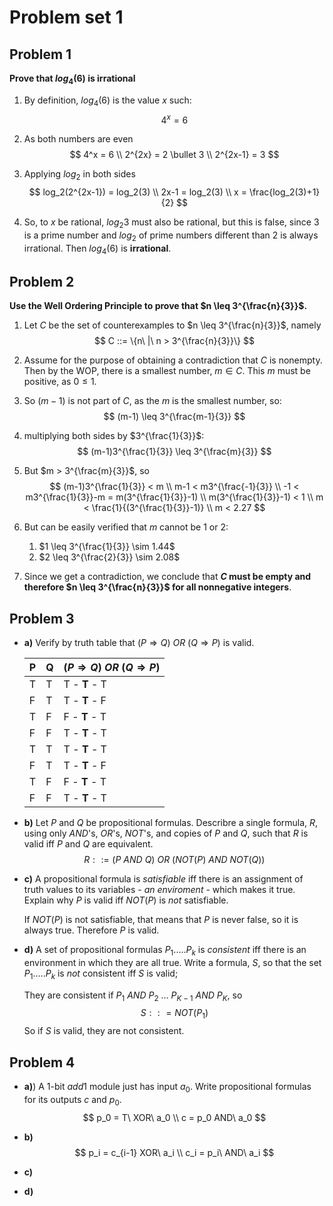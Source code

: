# Problem set 1

## Problem 1

**Prove that $log_{4}(6)$ is irrational**

1. By definition, $log_4(6)$ is the value $x$ such:
   $$
   4^x = 6
   $$

2. As both numbers are even
   $$
   4^x = 6
   \\
   2^{2x} =  2 \bullet 3
   \\
   2^{2x-1} = 3
   $$

3. Applying $log_2$ in both sides
   $$
   log_2(2^{2x-1}) = log_2(3)
   \\
   2x-1 = log_2(3)
   \\
   x = \frac{log_2(3)+1}{2}
   $$

4. So, to $x$ be rational, $log_2{3}$ must also be rational, but this is false, since 3 is a prime number and $log_2$ of prime numbers different than 2 is always irrational. Then $log_4(6)$ is **irrational**.

## Problem 2

**Use the Well Ordering Principle to prove that $n \leq 3^{\frac{n}{3}}$.**

1. Let $C$ be the set of counterexamples to $n \leq 3^{\frac{n}{3}}$, namely
   $$
   C ::= \{n\ |\ n > 3^{\frac{n}{3}}\}
   $$

2. Assume for the purpose of obtaining a contradiction that $C$ is nonempty. Then by the WOP, there is a smallest number, $m \in C$. This $m$ must be positive, as $0 \leq 1$.

3. So $(m-1)$ is not part of $C$, as the $m$ is the smallest number, so:
   $$
   (m-1) \leq 3^{\frac{m-1}{3}}
   $$

4. multiplying both sides by $3^{\frac{1}{3}}$:
   $$
   (m-1)3^{\frac{1}{3}} \leq 3^{\frac{m}{3}}
   $$

5. But $m > 3^{\frac{m}{3}}$, so
   $$
   (m-1)3^{\frac{1}{3}} < m
   \\
   m-1 < m3^{\frac{-1}{3}}
   \\
   -1 < m3^{\frac{1}{3}}-m = m(3^{\frac{1}{3}}-1)
   \\
   m(3^{\frac{1}{3}}-1) < 1
   \\
   m < \frac{1}{(3^{\frac{1}{3}}-1)}
   \\
   m < 2.27
   $$

6. But can be easily verified that $m$ cannot be 1 or 2:

   1. $1 \leq 3^{\frac{1}{3}} \sim 1.44$
   2. $2 \leq 3^{\frac{2}{3}} \sim 2.08$

7. Since we get a contradiction, we conclude that **$C$ must be empty and therefore $n \leq 3^{\frac{n}{3}}$ for all nonnegative integers**.

## Problem 3

* **a)** Verify by truth table that $(P \Rightarrow Q)\ OR\ (Q \Rightarrow P)$ is valid.

  | P    | Q    | $(P \Rightarrow Q)\ OR\ (Q \Rightarrow P)$ |
  | ---- | ---- | ------------------------------------------ |
  | T    | T    | T - **T** - T                              |
  | F    | T    | T - **T** - F                              |
  | T    | F    | F - **T** - T                              |
  | F    | F    | T - **T** - T                              |
  | T    | T    | T - **T** - T                              |
  | F    | T    | T - **T** - F                              |
  | T    | F    | F - **T** - T                              |
  | F    | F    | T - **T** - T                              |

* **b)** Let $P$ and $Q$ be propositional formulas. Describre a single formula, $R$, using only $AND$'s, $OR$'s, $NOT$'s, and copies of $P$ and $Q$, such that $R$ is valid iff $P$ and $Q$ are equivalent.
  $$
  R ::= (P\ AND\ Q)\ OR\ (NOT(P)\ AND\ NOT(Q))
  $$

* **c)** A propositional formula is *satisfiable* iff there is an assignment of truth values to its variables - *an enviroment* - which makes it true. Explain why $P$ is valid iff $NOT(P)$ is *not* satisfiable.

  If $NOT(P)$ is not satisfiable, that means that $P$ is never false, so it is always true. Therefore $P$ is valid.

* **d)** A set of propositional formulas $P_1.....P_k$ is *consistent* iff there is an environment in which they are all true. Write a formula, $S$, so that the set $P_1.....P_k$ is *not* consistent iff *S* is valid;

  They are consistent if $P_1\ AND\ P_2\ ...\ P_{K-1}\ AND\ P_K$, so
  $$
  S :: = NOT(P_1)
  $$
  So if $S$ is valid, they are not consistent.

## Problem 4

* **a)**) A 1-bit $add1$ module just has input $a_0$. Write propositional formulas for its outputs $c$ and $p_0$. 
  $$
  p_0 = T\ XOR\ a_0
  \\
  c = p_0 AND\ a_0
  $$

* **b)**
  $$
  p_i = c_{i-1} XOR\ a_i
  \\
  c_i = p_i\ AND\ a_i
  $$
  

* **c)**

* **d)**



